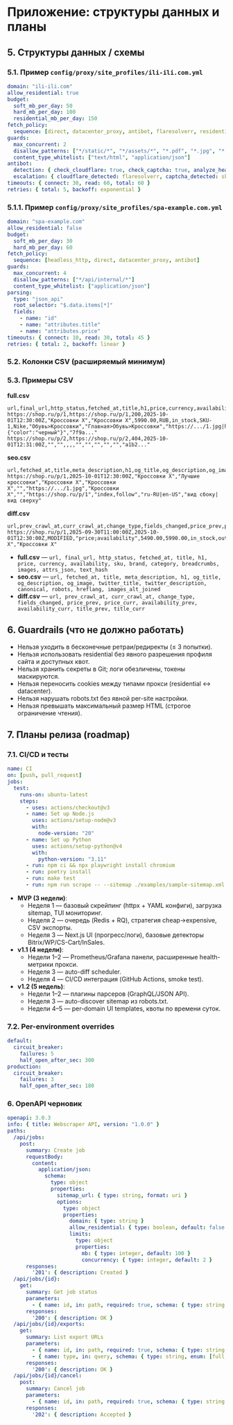 # Приложение: структуры данных и планы

## 5. Структуры данных / схемы
### 5.1. Пример `config/proxy/site_profiles/ili-ili.com.yml`
```yaml
domain: "ili-ili.com"
allow_residential: true
budget:
  soft_mb_per_day: 50
  hard_mb_per_day: 100
  residential_mb_per_day: 150
fetch_policy:
  sequence: [direct, datacenter_proxy, antibot, flaresolverr, residential_burst]
guards:
  max_concurrent: 2
  disallow_patterns: ["*/static/*", "*/assets/*", "*.pdf", "*.jpg", "*.png", "*.css", "*.js"]
  content_type_whitelist: ["text/html", "application/json"]
antibot:
  detection: { check_cloudflare: true, check_captcha: true, analyze_headers: true }
  escalation: { cloudflare_detected: flaresolverr, captcha_detected: skip_or_manual }
timeouts: { connect: 30, read: 60, total: 60 }
retries: { total: 5, backoff: exponential }
```


### 5.1.1. Пример `config/proxy/site_profiles/spa-example.com.yml`
```yaml
domain: "spa-example.com"
allow_residential: false
budget:
  soft_mb_per_day: 30
  hard_mb_per_day: 60
fetch_policy:
  sequence: [headless_http, direct, datacenter_proxy, antibot]
guards:
  max_concurrent: 4
  disallow_patterns: ["*/api/internal/*"]
  content_type_whitelist: ["application/json"]
parsing:
  type: "json_api"
  root_selector: "$.data.items[*]"
  fields:
    - name: "id"
    - name: "attributes.title"
    - name: "attributes.price"
timeouts: { connect: 10, read: 30, total: 45 }
retries: { total: 2, backoff: linear }
```
### 5.2. Колонки CSV (расширяемый минимум)
### 5.3. Примеры CSV
**full.csv**
```csv
url,final_url,http_status,fetched_at,title,h1,price,currency,availability,sku,brand,category,breadcrumbs,images,attrs_json,text_hash
https://shop.ru/p/1,https://shop.ru/p/1,200,2025-10-01T12:30:00Z,"Кроссовки X","Кроссовки X",5990.00,RUB,in_stock,SKU-1,Nike,"Обувь>Кроссовки","Главная>Обувь>Кроссовки","https://.../1.jpg|https://.../2.jpg","{"color":"черный"}","7f9a..."
https://shop.ru/p/2,https://shop.ru/p/2,404,2025-10-01T12:31:00Z,"","",,,,"","","","","","a1b2..."
```
**seo.csv**
```csv
url,fetched_at,title,meta_description,h1,og_title,og_description,og_image,twitter_title,twitter_description,canonical,robots,hreflang,images_alt_joined
https://shop.ru/p/1,2025-10-01T12:30:00Z,"Кроссовки X","Лучшие кроссовки","Кроссовки X","Кроссовки X","","https://.../1.jpg","Кроссовки X","","https://shop.ru/p/1","index,follow","ru-RU|en-US","вид сбоку|вид сверху"
```
**diff.csv**
```csv
url,prev_crawl_at,curr_crawl_at,change_type,fields_changed,price_prev,price_curr,availability_prev,availability_curr,title_prev,title_curr
https://shop.ru/p/1,2025-09-30T11:00:00Z,2025-10-01T12:30:00Z,MODIFIED,"price;availability",5490.00,5990.00,in_stock,out_of_stock,"Кроссовки X","Кроссовки X"
```

- **full.csv** — `url, final_url, http_status, fetched_at, title, h1, price, currency, availability, sku, brand, category, breadcrumbs, images, attrs_json, text_hash`
- **seo.csv** — `url, fetched_at, title, meta_description, h1, og_title, og_description, og_image, twitter_title, twitter_description, canonical, robots, hreflang, images_alt_joined`
- **diff.csv** — `url, prev_crawl_at, curr_crawl_at, change_type, fields_changed, price_prev, price_curr, availability_prev, availability_curr, title_prev, title_curr`

## 6. Guardrails (что не должно работать)
- Нельзя уходить в бесконечные ретраи/редиректы (≤ 3 попытки).
- Нельзя использовать residential без явного разрешения профиля сайта и доступных квот.
- Нельзя хранить секреты в Git; логи обезличены, токены маскируются.
- Нельзя переносить cookies между типами прокси (residential ↔ datacenter).
- Нельзя нарушать robots.txt без явной per-site настройки.
- Нельзя превышать максимальный размер HTML (строгое ограничение чтения).

## 7. Планы релиза (roadmap)
### 7.1. CI/CD и тесты
```yaml
name: CI
on: [push, pull_request]
jobs:
  test:
    runs-on: ubuntu-latest
    steps:
      - uses: actions/checkout@v3
      - name: Set up Node.js
        uses: actions/setup-node@v3
        with:
          node-version: "20"
      - name: Set up Python
        uses: actions/setup-python@v4
        with:
          python-version: "3.11"
      - run: npm ci && npx playwright install chromium
      - run: poetry install
      - run: make test
      - run: npm run scrape -- --sitemap ./examples/sample-sitemap.xml --max-urls 5
```

- **MVP (3 недели)**:
  - Неделя 1 — базовый скрейпинг (httpx + YAML конфиги), загрузка sitemap, TUI мониторинг.
  - Неделя 2 — очередь (Redis + RQ), стратегия cheap→expensive, CSV экспорты.
  - Неделя 3 — Next.js UI (прогресс/логи), базовые детекторы Bitrix/WP/CS-Cart/InSales.
- **v1.1 (4 недели)**:
  - Недели 1–2 — Prometheus/Grafana панели, расширенные health-метрики прокси.
  - Неделя 3 — auto-diff scheduler.
  - Неделя 4 — CI/CD интеграция (GitHub Actions, smoke test).
- **v1.2 (5 недель)**:
  - Недели 1–2 — плагины парсеров (GraphQL/JSON API).
  - Неделя 3 — auto-discover sitemap из robots.txt.
  - Недели 4–5 — per-domain UI templates, квоты по времени суток.
### 7.2. Per-environment overrides
```yaml
default:
  circuit_breaker:
    failures: 5
    half_open_after_sec: 300
production:
  circuit_breaker:
    failures: 3
    half_open_after_sec: 180
```

### 6. OpenAPI черновик
```yaml
openapi: 3.0.3
info: { title: Webscraper API, version: "1.0.0" }
paths:
  /api/jobs:
    post:
      summary: Create job
      requestBody:
        content:
          application/json:
            schema:
              type: object
              properties:
                sitemap_url: { type: string, format: uri }
                options:
                  type: object
                  properties:
                    domain: { type: string }
                    allow_residential: { type: boolean, default: false }
                    limits:
                      type: object
                      properties:
                        mb: { type: integer, default: 100 }
                        concurrency: { type: integer, default: 2 }
      responses:
        '201': { description: Created }
  /api/jobs/{id}:
    get:
      summary: Get job status
      parameters:
        - { name: id, in: path, required: true, schema: { type: string } }
      responses:
        '200': { description: OK }
  /api/jobs/{id}/exports:
    get:
      summary: List export URLs
      parameters:
        - { name: id, in: path, required: true, schema: { type: string } }
        - { name: type, in: query, schema: { type: string, enum: [full, seo, diff] } }
      responses:
        '200': { description: OK }
  /api/jobs/{id}/cancel:
    post:
      summary: Cancel job
      parameters:
        - { name: id, in: path, required: true, schema: { type: string } }
      responses:
        '202': { description: Accepted }
```
